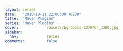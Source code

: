 ```yaml
---
layout: series
date:   "2018-10-11 22:00:00 +0200"
title:  "Maven Plugins"
series: "Maven Plugins"
cover:             /assets/bg-tools-1209764_1280.jpg
sidebar:
  nav:             series
comments:          false
---
```

